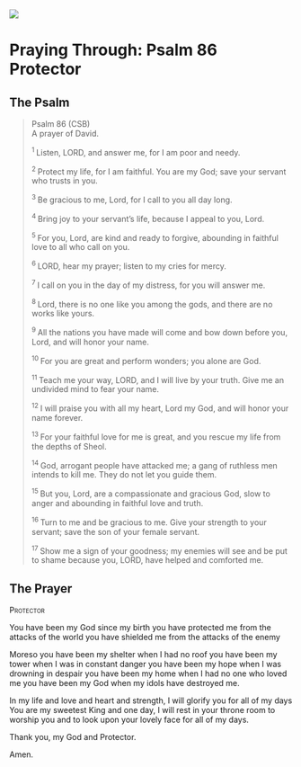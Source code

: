 <img class="intro-left" style="margin-top:10px" src="/images/art-paris-psalter.jpg">

# Praying Through: Psalm 86 Protector

<p style="clear:both;">

## The Psalm
>Psalm 86 (CSB)    
> A prayer of David. 
>
><sup> 1 </sup> Listen, LORD, and answer me, for I am poor and needy. 
>
><sup> 2 </sup> Protect my life, for I am faithful. You are my God; save your servant who trusts in you. 
>
><sup> 3 </sup> Be gracious to me, Lord, for I call to you all day long. 
>
><sup> 4 </sup> Bring joy to your servant’s life, because I appeal to you, Lord. 
>
><sup> 5 </sup> For you, Lord, are kind and ready to forgive, abounding in faithful love to all who call on you. 
>
><sup> 6 </sup> LORD, hear my prayer; listen to my cries for mercy. 
>
><sup> 7 </sup> I call on you in the day of my distress, for you will answer me. 
>
><sup> 8 </sup> Lord, there is no one like you among the gods, and there are no works like yours. 
>
><sup> 9 </sup> All the nations you have made will come and bow down before you, Lord, and will honor your name. 
>
><sup> 10 </sup> For you are great and perform wonders; you alone are God. 
>
><sup> 11 </sup> Teach me your way, LORD, and I will live by your truth. Give me an undivided mind to fear your name. 
>
><sup> 12 </sup> I will praise you with all my heart, Lord my God, and will honor your name forever. 
>
><sup> 13 </sup> For your faithful love for me is great, and you rescue my life from the depths of Sheol. 
>
><sup> 14 </sup> God, arrogant people have attacked me; a gang of ruthless men intends to kill me. They do not let you guide them. 
>
><sup> 15 </sup> But you, Lord, are a compassionate and gracious God, slow to anger and abounding in faithful love and truth. 
>
><sup> 16 </sup> Turn to me and be gracious to me. Give your strength to your servant; save the son of your female servant. 
>
><sup> 17 </sup> Show me a sign of your goodness; my enemies will see and be put to shame because you, LORD, have helped and comforted me.

## The Prayer

<div style="font-variant: small-caps;">
Protector
</div>


You have been my God
  since my birth
  you have protected me
  from the attacks of the world
  you have shielded me
  from the attacks of the enemy

Moreso
  you have been my shelter
  when I had no roof
  you have been my tower
  when I was in constant danger
  you have been my hope
  when I was drowning in despair
  you have been my home
  when I had no one who loved me
  you have been my God
  when my idols have destroyed me.

In my life and love and heart and strength,
  I will glorify you for all of my days
  You are my sweetest King
  and one day, I will rest in your throne room
  to worship you
  and to look upon your lovely face
  for all of my days.

Thank you, my God and Protector.

Amen.
